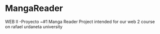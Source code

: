 # MangaReader
WEB II -Proyecto ~#1 
Manga Reader  Project intended for our web 2 course on rafael urdaneta university
